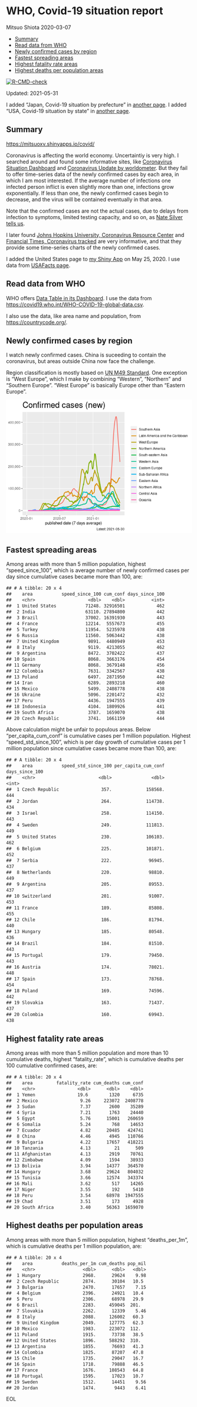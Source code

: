 WHO, Covid-19 situation report
================
Mitsuo Shiota
2020-03-07

-   [Summary](#summary)
-   [Read data from WHO](#read-data-from-who)
-   [Newly confirmed cases by region](#newly-confirmed-cases-by-region)
-   [Fastest spreading areas](#fastest-spreading-areas)
-   [Highest fatality rate areas](#highest-fatality-rate-areas)
-   [Highest deaths per population
    areas](#highest-deaths-per-population-areas)

<!-- badges: start -->

[![R-CMD-check](https://github.com/mitsuoxv/covid/workflows/R-CMD-check/badge.svg)](https://github.com/mitsuoxv/covid/actions)
<!-- badges: end -->

Updated: 2021-05-31

I added “Japan, Covid-19 situation by prefecture” in [another
page](Japan.md). I added “USA, Covid-19 situation by state” in [another
page](USA.md).

## Summary

<https://mitsuoxv.shinyapps.io/covid/>

Coronavirus is affecting the world economy. Uncertaintiy is very high. I
searched around and found some informative sites, like [Coronavirus
Situation
Dashboard](https://who.maps.arcgis.com/apps/opsdashboard/index.html#/c88e37cfc43b4ed3baf977d77e4a0667)
and [Coronavirus Update by
worldometer](https://www.worldometers.info/coronavirus/). But they fail
to offer time-series data of the newly confirmed cases by each area, in
which I am most interested. If the average number of infections one
infected person inflict is even slightly more than one, infections grow
exponentially. If less than one, the newly confirmed cases begin to
decrease, and the virus will be contained eventually in that area.

Note that the confirmed cases are not the actual cases, due to delays
from infection to symptoms, limited testing capacity, and so on, as
[Nate Silver tells
us](https://fivethirtyeight.com/features/coronavirus-case-counts-are-meaningless/).

I later found [Johns Hopkins University, Coronavirus Resource
Center](https://coronavirus.jhu.edu/) and [Financial Times, Coronavirus
tracked](https://www.ft.com/content/a26fbf7e-48f8-11ea-aeb3-955839e06441)
are very informative, and that they provide some time-series charts of
the newly confirmed cases.

I added the United States page to [my Shiny
App](https://mitsuoxv.shinyapps.io/covid/) on May 25, 2020. I use data
from [USAFacts
page](https://usafacts.org/visualizations/coronavirus-covid-19-spread-map/).

## Read data from WHO

WHO offers [Data Table in its Dashboard](https://covid19.who.int/table).
I use the data from
<https://covid19.who.int/WHO-COVID-19-global-data.csv>.

I also use the data, like area name and population, from
<https://countrycode.org/>.

## Newly confirmed cases by region

I watch newly confirmed cases. China is suceeding to contain the
coronavirus, but areas outside China now face the challenge.

Region classification is mostly based on [UN M49
Standard](https://unstats.un.org/unsd/methodology/m49/). One exception
is “West Europe”, which I make by combining “Western”, “Northern” and
“Southern Europe”. “West Europe” is basically Europe other than “Eastern
Europe”.

![](README_files/figure-gfm/chart-1.png)<!-- -->

## Fastest spreading areas

Among areas with more than 5 million population, highest
“speed\_since\_100”, which is average number of newly confirmed cases
per day since cumulative cases became more than 100, are:

    ## # A tibble: 20 x 4
    ##    area           speed_since_100 cum_conf days_since_100
    ##    <chr>                    <dbl>    <dbl>          <int>
    ##  1 United States           71248. 32916501            462
    ##  2 India                   63110. 27894800            442
    ##  3 Brazil                  37002. 16391930            443
    ##  4 France                  12214.  5557673            455
    ##  5 Turkey                  11954.  5235978            438
    ##  6 Russia                  11560.  5063442            438
    ##  7 United Kingdom           9891.  4480949            453
    ##  8 Italy                    9119.  4213055            462
    ##  9 Argentina                8472.  3702422            437
    ## 10 Spain                    8068.  3663176            454
    ## 11 Germany                  8068.  3679148            456
    ## 12 Colombia                 7631.  3342567            438
    ## 13 Poland                   6497.  2871950            442
    ## 14 Iran                     6289.  2893218            460
    ## 15 Mexico                   5499.  2408778            438
    ## 16 Ukraine                  5096.  2201472            432
    ## 17 Peru                     4436.  1947555            439
    ## 18 Indonesia                4104.  1809926            441
    ## 19 South Africa             3787.  1659070            438
    ## 20 Czech Republic           3741.  1661159            444

Above calculation might be unfair to populous areas. Below
“per\_capita\_cum\_conf” is cumulative cases per 1 million population.
Highest “speed\_std\_since\_100”, which is per day growth of cumulative
cases per 1 million population since cumulative cases became more than
100, are:

    ## # A tibble: 20 x 4
    ##    area           speed_std_since_100 per_capita_cum_conf days_since_100
    ##    <chr>                        <dbl>               <dbl>          <int>
    ##  1 Czech Republic                357.             158568.            444
    ##  2 Jordan                        264.             114738.            434
    ##  3 Israel                        258.             114150.            443
    ##  4 Sweden                        249.             111813.            449
    ##  5 United States                 230.             106103.            462
    ##  6 Belgium                       225.             101871.            452
    ##  7 Serbia                        222.              96945.            437
    ##  8 Netherlands                   220.              98810.            449
    ##  9 Argentina                     205.              89553.            437
    ## 10 Switzerland                   201.              91007.            453
    ## 11 France                        189.              85808.            455
    ## 12 Chile                         186.              81794.            440
    ## 13 Hungary                       185.              80548.            436
    ## 14 Brazil                        184.              81510.            443
    ## 15 Portugal                      179.              79450.            443
    ## 16 Austria                       174.              78021.            448
    ## 17 Spain                         173.              78768.            454
    ## 18 Poland                        169.              74596.            442
    ## 19 Slovakia                      163.              71437.            437
    ## 20 Colombia                      160.              69943.            438

## Highest fatality rate areas

Among areas with more than 5 million population and more than 10
cumulative deaths, highest “fatality\_rate”, which is cumulative deaths
per 100 cumulative confirmed cases, are:

    ## # A tibble: 20 x 4
    ##    area         fatality_rate cum_deaths cum_conf
    ##    <chr>                <dbl>      <dbl>    <dbl>
    ##  1 Yemen                19.6        1320     6735
    ##  2 Mexico                9.26     223072  2408778
    ##  3 Sudan                 7.37       2600    35289
    ##  4 Syria                 7.21       1763    24440
    ##  5 Egypt                 5.76      15001   260659
    ##  6 Somalia               5.24        768    14653
    ##  7 Ecuador               4.82      20485   424741
    ##  8 China                 4.46       4945   110766
    ##  9 Bulgaria              4.22      17657   418221
    ## 10 Tanzania              4.13         21      509
    ## 11 Afghanistan           4.13       2919    70761
    ## 12 Zimbabwe              4.09       1594    38933
    ## 13 Bolivia               3.94      14377   364570
    ## 14 Hungary               3.68      29624   804032
    ## 15 Tunisia               3.66      12574   343374
    ## 16 Mali                  3.62        517    14265
    ## 17 Niger                 3.55        192     5410
    ## 18 Peru                  3.54      68978  1947555
    ## 19 Chad                  3.51        173     4928
    ## 20 South Africa          3.40      56363  1659070

## Highest deaths per population areas

Among areas with more than 5 million population, highest
“deaths\_per\_1m”, which is cumulative deaths per 1 million population,
are:

    ## # A tibble: 20 x 4
    ##    area           deaths_per_1m cum_deaths pop_mil
    ##    <chr>                  <dbl>      <dbl>   <dbl>
    ##  1 Hungary                2968.      29624    9.98
    ##  2 Czech Republic         2874.      30104   10.5 
    ##  3 Bulgaria               2470.      17657    7.15
    ##  4 Belgium                2396.      24921   10.4 
    ##  5 Peru                   2306.      68978   29.9 
    ##  6 Brazil                 2283.     459045  201.  
    ##  7 Slovakia               2262.      12339    5.46
    ##  8 Italy                  2088.     126002   60.3 
    ##  9 United Kingdom         2049.     127775   62.3 
    ## 10 Mexico                 1983.     223072  112.  
    ## 11 Poland                 1915.      73738   38.5 
    ## 12 United States          1896.     588292  310.  
    ## 13 Argentina              1855.      76693   41.3 
    ## 14 Colombia               1825.      87207   47.8 
    ## 15 Chile                  1735.      29047   16.7 
    ## 16 Spain                  1718.      79888   46.5 
    ## 17 France                 1676.     108543   64.8 
    ## 18 Portugal               1595.      17023   10.7 
    ## 19 Sweden                 1512.      14451    9.56
    ## 20 Jordan                 1474.       9443    6.41

EOL
